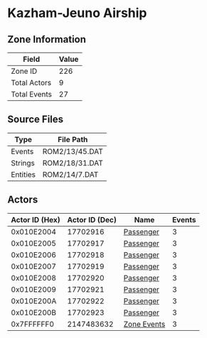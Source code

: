 # Kazham-Jeuno Airship

## Zone Information

| Field        |   Value |
|--------------|---------|
| Zone ID      |     226 |
| Total Actors |       9 |
| Total Events |      27 |

## Source Files

| Type     | File Path      |
|----------|----------------|
| Events   | ROM2/13/45.DAT |
| Strings  | ROM2/18/31.DAT |
| Entities | ROM2/14/7.DAT  |

## Actors

| Actor ID (Hex)   |   Actor ID (Dec) | Name                                       |   Events |
|------------------|------------------|--------------------------------------------|----------|
| 0x010E2004       |         17702916 | [Passenger](./17702916%20-%20Passenger.md) |        3 |
| 0x010E2005       |         17702917 | [Passenger](./17702917%20-%20Passenger.md) |        3 |
| 0x010E2006       |         17702918 | [Passenger](./17702918%20-%20Passenger.md) |        3 |
| 0x010E2007       |         17702919 | [Passenger](./17702919%20-%20Passenger.md) |        3 |
| 0x010E2008       |         17702920 | [Passenger](./17702920%20-%20Passenger.md) |        3 |
| 0x010E2009       |         17702921 | [Passenger](./17702921%20-%20Passenger.md) |        3 |
| 0x010E200A       |         17702922 | [Passenger](./17702922%20-%20Passenger.md) |        3 |
| 0x010E200B       |         17702923 | [Passenger](./17702923%20-%20Passenger.md) |        3 |
| 0x7FFFFFF0       |       2147483632 | [Zone Events](./Zone%20Events.md)          |        3 |